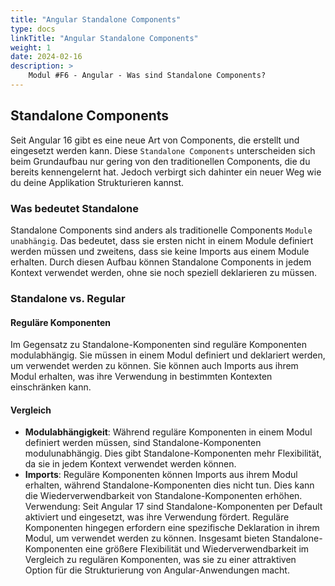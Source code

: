 ```yaml
---
title: "Angular Standalone Components"
type: docs
linkTitle: "Angular Standalone Components"
weight: 1
date: 2024-02-16
description: >
    Modul #F6 - Angular - Was sind Standalone Components?
---
```


## Standalone Components
Seit Angular 16 gibt es eine neue Art von Components, die erstellt und eingesetzt werden kann. 
Diese `Standalone Components` unterscheiden sich beim Grundaufbau nur gering von den traditionellen Components, die du bereits kennengelernt hat.
Jedoch verbirgt sich dahinter ein neuer Weg wie du deine Applikation Strukturieren kannst. 

### Was bedeutet Standalone
Standalone Components sind anders als traditionelle Components `Module unabhängig`. 
Das bedeutet, dass sie ersten nicht in einem Module definiert werden müssen und zweitens, dass sie keine Imports aus einem Module erhalten.
Durch diesen Aufbau können Standalone Components in jedem Kontext verwendet werden, ohne sie noch speziell deklarieren zu müssen.

### Standalone vs. Regular
#### Reguläre Komponenten
Im Gegensatz zu Standalone-Komponenten sind reguläre Komponenten modulabhängig. Sie müssen in einem Modul definiert und deklariert werden, um verwendet werden zu können. Sie können auch Imports aus ihrem Modul erhalten, was ihre Verwendung in bestimmten Kontexten einschränken kann.

#### Vergleich
* **Modulabhängigkeit**: Während reguläre Komponenten in einem Modul definiert werden müssen, sind Standalone-Komponenten modulunabhängig. Dies gibt Standalone-Komponenten mehr Flexibilität, da sie in jedem Kontext verwendet werden können.
* **Imports**: Reguläre Komponenten können Imports aus ihrem Modul erhalten, während Standalone-Komponenten dies nicht tun. Dies kann die Wiederverwendbarkeit von Standalone-Komponenten erhöhen.
Verwendung: Seit Angular 17 sind Standalone-Komponenten per Default aktiviert und eingesetzt, was ihre Verwendung fördert. Reguläre Komponenten hingegen erfordern eine spezifische Deklaration in ihrem Modul, um verwendet werden zu können.
Insgesamt bieten Standalone-Komponenten eine größere Flexibilität und Wiederverwendbarkeit im Vergleich zu regulären Komponenten, was sie zu einer attraktiven Option für die Strukturierung von Angular-Anwendungen macht.




